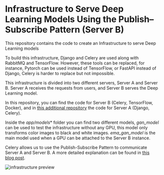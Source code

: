 # Infrastructure to Serve Deep Learning Models Using the Publish–Subscribe Pattern (Server B)

This repository contains the code to create an Infrastructure to serve Deep Learning models

To build this infrastructure, Django and Celery are used along with RabbitMQ and TensorFlow. However, these tools can be replaced, for instance, Pytorch can be used instead of TensorFlow, or FastAPI instead of Django, Celery is harder to replace but not impossible. 

This infrastructure is divided into two different servers, Server A and Server B. Server A receives the requests from users, and Server B serves the Deep Learning model.

In this repository, you can find the code for Server B (Celery, TensorFlow, Docker), and in [this additional repository](https://github.com/vincent1bt/superresolution-server-a) the code for Server A (Django, Celery).

Inside the *app/models** folder you can find two different models, *gan_model* can be used to test the infrastructure without any GPU, this model only transforms color images to black and white images.  *ema_gan_model* is the main model used when a GPU can be attached to the Server B instance.

Celery allows us to use the Publish-Subscribe Pattern to communicate Server A and Server B. A more detailed explanation can be found in [this blog post](https://vincentblog.xyz/posts/serving-deep-learning-models-using-the-publish-subscribe-pattern).

![infrastructure preview](https://res.cloudinary.com/vincent1bt/image/upload/c_scale,w_916/v1643836568/tf_server_app/Screen_Shot_2022-01-30_at_17.15.11.jpg)
